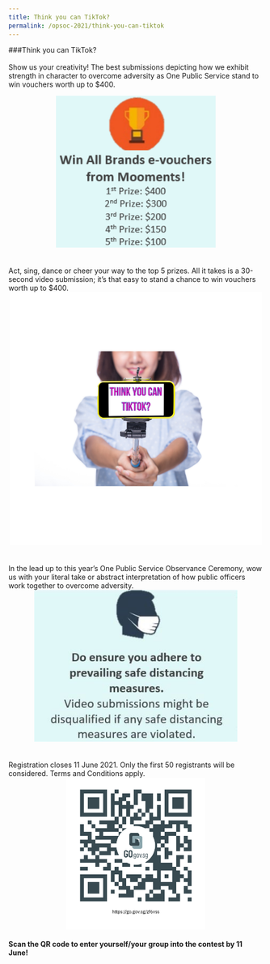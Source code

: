 ```yaml
---
title: Think you can TikTok?
permalink: /opsoc-2021/think-you-can-tiktok
---
```

###Think you can TikTok?<br>
<br>
Show us your creativity! The best submissions depicting how we exhibit strength in character to overcome adversity as One Public Service stand to win vouchers worth up to $400.<br>
<center><img src="/images/TikTok_1.png" alt="TikTok_1" height="300"></center><br>
<br>
Act, sing, dance or cheer your way to the top 5 prizes. All it takes is a 30-second video submission; it’s that easy to stand a chance to win vouchers worth up to $400. <br>
<center><img src="/images/TikTok_2.png" alt="TikTok_2" height="500"></center><br>
<br>
In the lead up to this year’s One Public Service Observance Ceremony, wow us with your literal take or abstract interpretation of how public officers work together to overcome adversity. <br>
<center><img src="/images/TikTok_3.jpg" alt="TikTok_3" height="300"></center><br>
<br>
Registration closes 11 June 2021. Only the first 50 registrants will be considered. Terms and Conditions apply.<br>
<center><a href="https://go.gov.sg/zf6vss" target="_blank"><img src="/images/TikTok-QR.png" alt="TikTok QR" height="300"></a></center><br>
<b>Scan the QR code to enter yourself/your group into the contest by 11 June!</b><br>

